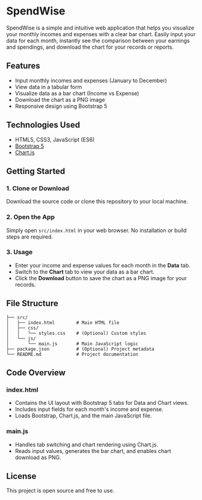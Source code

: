 # SpendWise

SpendWise is a simple and intuitive web application that helps you visualize your monthly incomes and expenses with a clear bar chart. Easily input your data for each month, instantly see the comparison between your earnings and spendings, and download the chart for your records or reports.

## Features
- Input monthly incomes and expenses (January to December)
- View data in a tabular form
- Visualize data as a bar chart (Income vs Expense)
- Download the chart as a PNG image
- Responsive design using Bootstrap 5

## Technologies Used
- HTML5, CSS3, JavaScript (ES6)
- [Bootstrap 5](https://getbootstrap.com/)
- [Chart.js](https://www.chartjs.org/)

## Getting Started

### 1. Clone or Download
Download the source code or clone this repository to your local machine.

### 2. Open the App
Simply open `src/index.html` in your web browser. No installation or build steps are required.

### 3. Usage
- Enter your income and expense values for each month in the **Data** tab.
- Switch to the **Chart** tab to view your data as a bar chart.
- Click the **Download** button to save the chart as a PNG image for your records.

## File Structure
```
├── src/
│   ├── index.html        # Main HTML file
│   ├── css/
│   │   └── styles.css    # (Optional) Custom styles
│   └── js/
│       └── main.js       # Main JavaScript logic
├── package.json          # (Optional) Project metadata
└── README.md             # Project documentation
```

## Code Overview

### index.html
- Contains the UI layout with Bootstrap 5 tabs for Data and Chart views.
- Includes input fields for each month's income and expense.
- Loads Bootstrap, Chart.js, and the main JavaScript file.

### main.js
- Handles tab switching and chart rendering using Chart.js.
- Reads input values, generates the bar chart, and enables chart download as PNG.

## License
This project is open source and free to use.